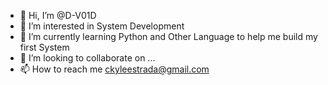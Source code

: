 - 👋 Hi, I’m @D-V01D
- 👀 I’m interested in System Development
- 🌱 I’m currently learning Python and Other Language to help me build my first System
- 💞️ I’m looking to collaborate on ...
- 📫 How to reach me ckyleestrada@gmail.com

<!---
D-V01D/D-V01D is a ✨ special ✨ repository because its `README.md` (this file) appears on your GitHub profile.
You can click the Preview link to take a look at your changes.
--->
